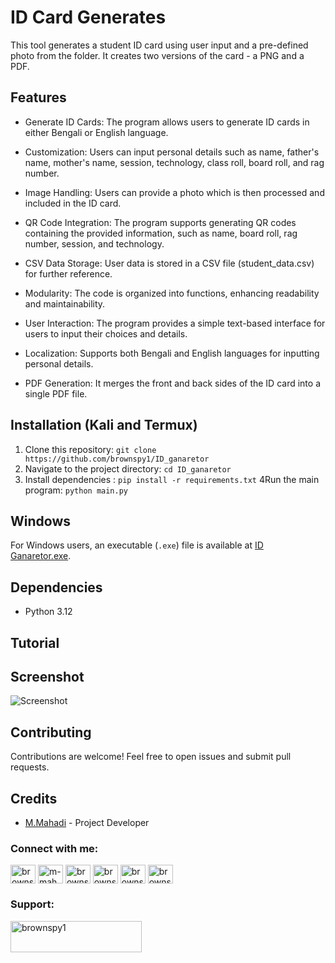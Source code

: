 # ID Card Generates

This tool generates a student ID card using user input and a pre-defined photo from the folder. It creates two versions of the card - a PNG and a PDF.
## Features

- Generate ID Cards: The program allows users to generate ID cards in either Bengali or English language.

- Customization: Users can input personal details such as name, father's name, mother's name, session, technology, class roll, board roll, and rag number.

- Image Handling: Users can provide a photo which is then processed and included in the ID card.

- QR Code Integration: The program supports generating QR codes containing the provided information, such as name, board roll, rag number, session, and technology.

- CSV Data Storage: User data is stored in a CSV file (student_data.csv) for further reference.

- Modularity: The code is organized into functions, enhancing readability and maintainability.

- User Interaction: The program provides a simple text-based interface for users to input their choices and details.

- Localization: Supports both Bengali and English languages for inputting personal details.

- PDF Generation: It merges the front and back sides of the ID card into a single PDF file.

## Installation (Kali and Termux)

1. Clone this repository: `git clone https://github.com/brownspy1/ID_ganaretor`
2. Navigate to the project directory: `cd ID_ganaretor`
3. Install dependencies : `pip install -r requirements.txt`
4Run the main program: `python main.py`

## Windows

For Windows users, an executable (`.exe`) file is available at [ID Ganaretor.exe](https://github.com/brownspy1/ID_ganaretor/raw/main/ID%20Ganaretor.exe).

## Dependencies

- Python 3.12


## Tutorial

## Screenshot
![Screenshot](https://github.com/brownspy1/ID_ganaretor/blob/main/Assats/Mockup.png)

## Contributing

Contributions are welcome! Feel free to open issues and submit pull requests.

## Credits

- [M.Mahadi](https://github.com/brownspy1) - Project Developer
<h3 align="left">Connect with me:</h3>
<p align="left">
<a href="https://twitter.com/brownspy1" target="blank"><img align="center" src="https://raw.githubusercontent.com/rahuldkjain/github-profile-readme-generator/master/src/images/icons/Social/twitter.svg" alt="brownspy1" height="30" width="40" /></a>
<a href="https://linkedin.com/in/m-mahadi-hasan-aa8422228" target="blank"><img align="center" src="https://raw.githubusercontent.com/rahuldkjain/github-profile-readme-generator/master/src/images/icons/Social/linked-in-alt.svg" alt="m-mahadi-hasan-aa8422228" height="30" width="40" /></a>
<a href="https://fb.com/brownspy1" target="blank"><img align="center" src="https://raw.githubusercontent.com/rahuldkjain/github-profile-readme-generator/master/src/images/icons/Social/facebook.svg" alt="brownspy1" height="30" width="40" /></a>
<a href="https://instagram.com/brownspy1" target="blank"><img align="center" src="https://raw.githubusercontent.com/rahuldkjain/github-profile-readme-generator/master/src/images/icons/Social/instagram.svg" alt="brownspy1" height="30" width="40" /></a>
<a href="https://www.youtube.com/c/brownspy1" target="blank"><img align="center" src="https://raw.githubusercontent.com/rahuldkjain/github-profile-readme-generator/master/src/images/icons/Social/youtube.svg" alt="brownspy1" height="30" width="40" /></a>
<a href="https://discord.gg/brownspy1" target="blank"><img align="center" src="https://raw.githubusercontent.com/rahuldkjain/github-profile-readme-generator/master/src/images/icons/Social/discord.svg" alt="brownspy1" height="30" width="40" /></a>
</p>


<h3 align="left">Support:</h3>
<p><a href="https://www.buymeacoffee.com/brownspy1"> <img align="left" src="https://cdn.buymeacoffee.com/buttons/v2/default-yellow.png" height="50" width="210" alt="brownspy1" /></a></p><br><br>
